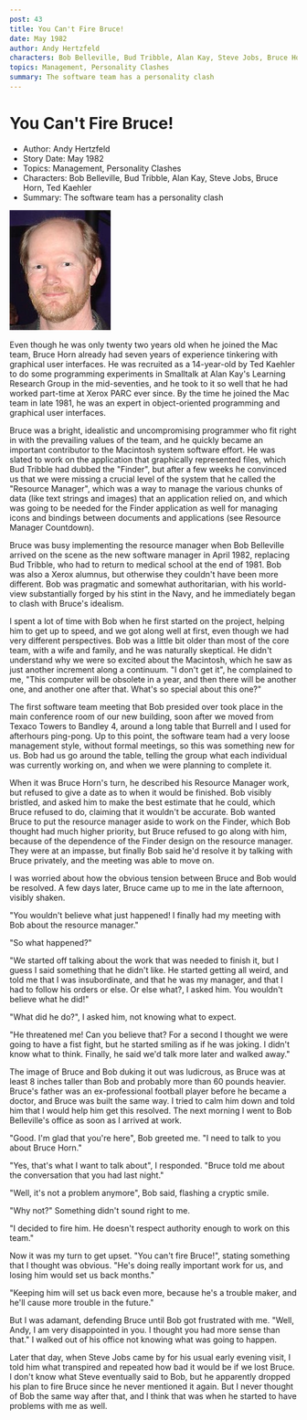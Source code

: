 ```yaml
---
post: 43
title: You Can't Fire Bruce!
date: May 1982
author: Andy Hertzfeld
characters: Bob Belleville, Bud Tribble, Alan Kay, Steve Jobs, Bruce Horn, Ted Kaehler
topics: Management, Personality Clashes
summary: The software team has a personality clash
---
```


# You Can't Fire Bruce!
* Author: Andy Hertzfeld
* Story Date: May 1982
* Topics: Management, Personality Clashes
* Characters: Bob Belleville, Bud Tribble, Alan Kay, Steve Jobs, Bruce Horn, Ted Kaehler
* Summary: The software team has a personality clash

![Bruce Horn](images/bruce-horn.jpg) 
    
Even though he was only twenty two years old when he joined the Mac team, Bruce Horn already had seven years of experience tinkering with graphical user interfaces.  He was recruited as a 14-year-old by Ted Kaehler to do some programming experiments in Smalltalk at Alan Kay's Learning Research Group in the mid-seventies, and he took to it so well that he had worked part-time at Xerox PARC ever since.  By the time he joined the Mac team in late 1981, he was an expert in object-oriented programming and graphical user interfaces.

Bruce was a bright, idealistic and uncompromising programmer who fit right in with the prevailing values of the team, and he quickly became an important contributor to the Macintosh system software effort.  He was slated to work on the application that graphically represented files, which Bud Tribble had dubbed the "Finder", but after a few weeks he convinced us that we were missing a crucial level of the system that he called the "Resource Manager", which was a way to manage the various chunks of data (like text strings and images) that an application relied on, and which was going to be needed for the Finder application as well for managing icons and bindings between documents and applications (see Resource Manager Countdown).

Bruce was busy implementing the resource manager when Bob Belleville arrived on the scene as the new software manager in April 1982, replacing Bud Tribble, who had to return to medical school at the end of 1981.  Bob was also a Xerox alumnus, but otherwise they couldn't have been more different.  Bob was pragmatic and somewhat authoritarian, with his world-view substantially forged by his stint in the Navy, and he immediately began to clash with Bruce's idealism.

I spent a lot of time with Bob when he first started on the project, helping him to get up to speed, and we got along well at first, even though we had very different perspectives.  Bob was a little bit older than most of the core team, with a wife and family, and he was naturally skeptical.  He didn't understand why we were so excited about the Macintosh, which he saw as just another increment along a continuum.  "I don't get it", he complained to me, "This computer will be obsolete in a year, and then there will be another one, and another one after that.  What's so special about this one?"  

The first software team meeting that Bob presided over took place in the main conference room of our new building, soon after we moved from Texaco Towers to Bandley 4, around a long table that Burrell and I used for afterhours ping-pong.  Up to this point, the software team had a very loose management style, without formal meetings, so this was something new for us.  Bob had us go around the table, telling the group what each individual was currently working on, and when we were planning to complete it.

When it was Bruce Horn's turn, he described his Resource Manager work, but refused to give a date as to when it would be finished.  Bob visibly bristled, and asked him to make the best estimate that he could, which Bruce refused to do, claiming that it wouldn't be accurate.  Bob wanted Bruce to put the resource manager aside to work on the Finder, which Bob thought had much higher priority, but Bruce refused to go along with him, because of the dependence of the Finder design on the resource manager.  They were at an impasse, but finally Bob said he'd resolve it by talking with Bruce privately, and the meeting was able to move on.

I was worried about how the obvious tension between Bruce and Bob would be resolved.  A few days later, Bruce came up to me in the late afternoon, visibly shaken. 

"You wouldn't believe what just happened!  I finally had my meeting with Bob about the resource manager."

"So what happened?"

"We started off talking about the work that was needed to finish it, but I guess I said something that he didn't like.  He started getting all weird, and told me that I was insubordinate, and that he was my manager, and that I had to follow his orders or else.  Or else what?, I asked him.  You wouldn't believe what he did!"

"What did he do?", I asked him, not knowing what to expect.

"He threatened me!  Can you believe that?  For a second I thought we were going to have a fist fight, but he started smiling as if he was joking.  I didn't know what to think.  Finally, he said we'd talk more later and walked away."

The image of Bruce and Bob duking it out was ludicrous, as Bruce was at least 8 inches taller than Bob and probably more than 60 pounds heavier.  Bruce's father was an ex-professional football player before he became a doctor, and Bruce was built the same way.  I tried to calm him down and told him that I would help him get this resolved.  The next morning I went to Bob Belleville's office as soon as I arrived at work.

"Good.  I'm glad that you're here", Bob greeted me. "I need to talk to you about Bruce Horn."

"Yes, that's what I want to talk about", I responded.  "Bruce told me about the conversation that you had last night."

"Well, it's not a problem anymore", Bob said, flashing a cryptic smile.

"Why not?"  Something didn't sound right to me.

"I decided to fire him.  He doesn't respect authority enough to work on this team."

Now it was my turn to get upset.  "You can't fire Bruce!", stating something that I thought was obvious.  "He's doing really important work for us, and losing him would set us back months."

"Keeping him will set us back even more, because he's a trouble maker, and he'll cause more trouble in the future."

But I was adamant, defending Bruce until Bob got frustrated with me.  "Well, Andy, I am very disappointed in you.  I thought you had more sense than that."  I walked out of his office not knowing what was going to happen.

Later that day, when Steve Jobs came by for his usual early evening visit, I told him what transpired and repeated how bad it would be if we lost Bruce. I don't know what Steve eventually said to Bob, but he apparently dropped his plan to fire Bruce since he never mentioned it again. But I never thought of Bob the same way after that, and I think that was when he started to have problems with me as well.